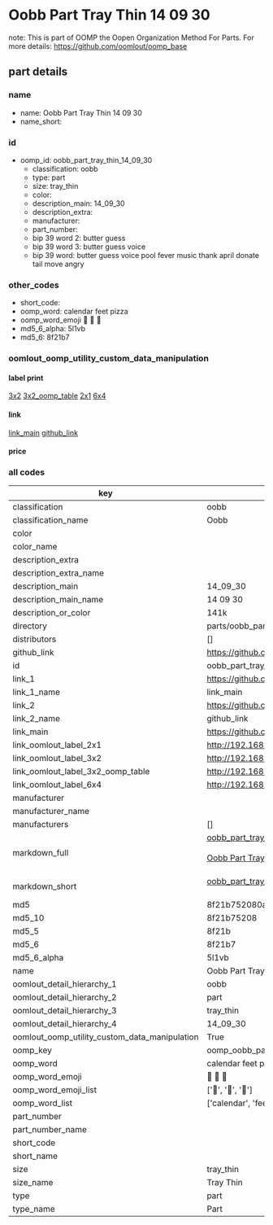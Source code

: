 # Oobb Part Tray Thin 14 09 30  

note: This is part of OOMP the Oopen Organization Method For Parts. For more details: https://github.com/oomlout/oomp_base

##  part details





### name
* name: Oobb Part Tray Thin 14 09 30
* name_short: 
### id
* oomp_id: oobb_part_tray_thin_14_09_30
  * classification: oobb
  * type: part
  * size: tray_thin
  * color: 
  * description_main: 14_09_30
  * description_extra: 
  * manufacturer: 
  * part_number: 
  * bip 39 word 2: butter guess
  * bip 39 word 3: butter guess voice
  * bip 39 word: butter guess voice pool fever music thank april donate tail move angry

### other_codes
* short_code: 
* oomp_word: calendar feet pizza
* oomp_word_emoji :calendar: :feet: :pizza:
* md5_6_alpha: 5l1vb
* md5_6: 8f21b7






### oomlout_oomp_utility_custom_data_manipulation
#### label print
[3x2](http://192.168.1.245:1112/?label=oomp%205l1vb)
[3x2_oomp_table](http://192.168.1.107:1112/?label=oomp%205l1vb)
[2x1](http://192.168.1.242:1112/?label=oomp%205l1vb)
[6x4](http://192.168.1.55:1112/?label=oomp%205l1vb)    

#### link

[link_main](https://github.com/oomlout/oomlout_oomp_current_version_messy/tree/main/parts/oobb_part_tray_thin_14_09_30) [github_link](https://github.com/oomlout/oomlout_oomp_part_src/tree/main/parts/oobb_part_tray_thin_14_09_30)                             

#### price







### all codes 
| key | value |  
| --- | --- |  
| classification | oobb |  
| classification_name | Oobb |  
| color |  |  
| color_name |  |  
| description_extra |  |  
| description_extra_name |  |  
| description_main | 14_09_30 |  
| description_main_name | 14 09 30 |  
| description_or_color | 141k |  
| directory | parts/oobb_part_tray_thin_14_09_30 |  
| distributors | [] |  
| github_link | https://github.com/oomlout/oomlout_oomp_part_src/tree/main/parts/oobb_part_tray_thin_14_09_30 |  
| id | oobb_part_tray_thin_14_09_30 |  
| link_1 | https://github.com/oomlout/oomlout_oomp_current_version_messy/tree/main/parts/oobb_part_tray_thin_14_09_30 |  
| link_1_name | link_main |  
| link_2 | https://github.com/oomlout/oomlout_oomp_part_src/tree/main/parts/oobb_part_tray_thin_14_09_30 |  
| link_2_name | github_link |  
| link_main | https://github.com/oomlout/oomlout_oomp_current_version_messy/tree/main/parts/oobb_part_tray_thin_14_09_30 |  
| link_oomlout_label_2x1 | http://192.168.1.242:1112/?label=oomp%205l1vb |  
| link_oomlout_label_3x2 | http://192.168.1.245:1112/?label=oomp%205l1vb |  
| link_oomlout_label_3x2_oomp_table | http://192.168.1.107:1112/?label=oomp%205l1vb |  
| link_oomlout_label_6x4 | http://192.168.1.55:1112/?label=oomp%205l1vb |  
| manufacturer |  |  
| manufacturer_name |  |  
| manufacturers | [] |  
| markdown_full | [oobb_part_tray_thin_14_09_30](https://github.com/oomlout/oomlout_oomp_current_version_messy/tree/main/parts/oobb_part_tray_thin_14_09_30)<br>[](https://github.com/oomlout/oomlout_oomp_current_version_messy/tree/main/parts/oobb_part_tray_thin_14_09_30)<br>[Oobb Part Tray Thin 14 09 30](https://github.com/oomlout/oomlout_oomp_current_version_messy/tree/main/parts/oobb_part_tray_thin_14_09_30)<br><br> |  
| markdown_short | [oobb_part_tray_thin_14_09_30](https://github.com/oomlout/oomlout_oomp_current_version_messy/tree/main/parts/oobb_part_tray_thin_14_09_30)<br><br> |  
| md5 | 8f21b752080afbfa47aaba81ead9d8fa |  
| md5_10 | 8f21b75208 |  
| md5_5 | 8f21b |  
| md5_6 | 8f21b7 |  
| md5_6_alpha | 5l1vb |  
| name | Oobb Part Tray Thin 14 09 30 |  
| oomlout_detail_hierarchy_1 | oobb |  
| oomlout_detail_hierarchy_2 | part |  
| oomlout_detail_hierarchy_3 | tray_thin |  
| oomlout_detail_hierarchy_4 | 14_09_30 |  
| oomlout_oomp_utility_custom_data_manipulation | True |  
| oomp_key | oomp_oobb_part_tray_thin_14_09_30 |  
| oomp_word | calendar feet pizza |  
| oomp_word_emoji | :calendar: :feet: :pizza: |  
| oomp_word_emoji_list | [':calendar:', ':feet:', ':pizza:'] |  
| oomp_word_list | ['calendar', 'feet', 'pizza'] |  
| part_number |  |  
| part_number_name |  |  
| short_code |  |  
| short_name |  |  
| size | tray_thin |  
| size_name | Tray Thin |  
| type | part |  
| type_name | Part |  
